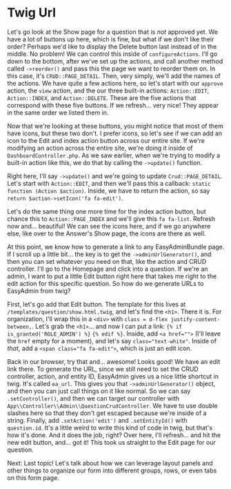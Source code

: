 # Twig Url

Let's go look at the Show page for a question that is *not* approved yet. We have a lot of buttons up here, which is fine, but what if we don't like their order? Perhaps we'd like to display the Delete button last instead of in the middle. No problem! We can control this inside of `configureActions`. I'll go down to the bottom, after we've set up the actions, and call another method called `->reorder()` and pass this the page we want to reorder them on. In this case, it's `CRUD::PAGE_DETAIL`. Then, very simply, we'll add the names of the actions. We have quite a few actions here, so let's start with our `approve` action, the `view` action, and the our three built-in actions: `Action::EDIT`, `Action::INDEX`, and `Action::DELETE`. These are the five actions that correspond with these five buttons. If we refresh... very nice! They appear in the same order we listed them in.

Now that we're looking at these buttons, you might notice that most of them have icons, but these two don't. I prefer icons, so let's see if we can add an icon to the Edit and index action button across our entire site. If we're modifying an action across the entire site, we're doing it inside of `DashboardController.php`. As we saw earlier, when we're trying to modify a built-in action like this, we do that by calling the `->update()` function.

Right here, I'll say `->update()` and we're going to update `Crud::PAGE_DETAIL`. Let's start with `Action::EDIT`, and then we'll pass this a callback: `static function (Action $action)`. Inside, we have to return the action, so say `return $action->setIcon('fa fa-edit')`.

Let's do the same thing one more time for the index action button, but chance this to `Action::PAGE_INDEX` and we'll give this `fa fa-list`. Refresh now and... beautiful! We can see the icons here, and if we go anywhere else, like over to the Answer's Show page, the icons are there as well.

At this point, we know how to generate a link to any EasyAdminBundle page. If I scroll up a little bit... the key is to get the `->adminUrlGenerator()`, and then you can set whatever you need on that, like the action and CRUD controller. I'll go to the Homepage and click into a question. If we're an admin, I want to put a little Edit button right here that takes me right to the edit action for this specific question. So how do we generate URLs to EasyAdmin from twig?

First, let's go add that Edit button. The template for this lives at `/templates/question/show.html.twig`, and let's find the `<h1>`. There it is. For organization, I'll wrap this in a `<div>` with `class = d-flex justify-content-between,`. Let's grab the `<h1>`... and now I can put a link: `{% if is_granted('ROLE_ADMIN') %}` `{% edif %}`. Inside, add `<a href="">` (I'll leave the `href` empty for a moment),  and let's say `class="text-white"`. Inside of *that*, add a `<span class="fa fa-edit">`, which is just an edit icon.

Back in our browser, try that and... awesome! Looks good! We have an edit link there. To generate the URL, since we still need to set the CRUD controller, action, and entity ID, EasyAdmin gives us a nice little shortcut in twig. It's called `ea_url`. This gives you that `->adminUrlGenerator()` object, and then you can just call things on it like normal. So we can say `.setController()`, and then we can target our controller with `App\\Controller\\Admin\\QuestionCrudController`. We have to use double slashes here so that they don't get escaped because we're inside of a string. Finally, add `.setAction('edit')` and `.setEntityId()` with `question.id`. It's a little weird to write this kind of code in twig, but that's how it's done. And it does the job, right? Over here, I'll refresh... and hit the new edit button, and... got it! This took us straight to the Edit page for our question.

Next: Last topic! Let's talk about how we can leverage layout panels and other things to organize our form into different groups, rows, or even tabs on this form page.
